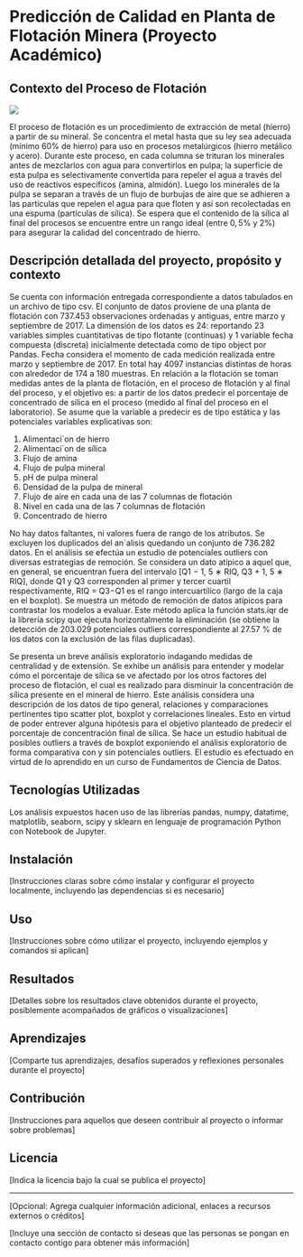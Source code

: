 # Predicción de Calidad en Planta de Flotación Minera (Proyecto Académico) 

## Contexto del Proceso de Flotación

![](https://github.com/UrsulaMoya/mi-primer-repositorio-para-la-minera/blob/main/columna%20flotacion%20limpia.jpg)

El proceso de flotación es un procedimiento de extracción de metal (hierro) a partir de su mineral. Se concentra el metal hasta que su ley sea adecuada (mínimo 60% de hierro) para uso en procesos metalúrgicos (hierro metálico y acero). Durante este proceso, en cada columna se trituran los minerales antes de mezclarlos con agua para convertirlos en pulpa; la superficie de esta pulpa es selectivamente convertida para repeler el agua a través del uso de reactivos específicos (amina, almidón). Luego los minerales de la pulpa se separan a través de un flujo de burbujas de aire que se adhieren a las partículas que repelen el agua para que floten y así son recolectadas en una espuma (partículas de sílica). Se espera que el contenido de la sílica al final del procesos se encuentre entre un rango ideal (entre  $0,5$% y 2%) para asegurar la calidad del concentrado de hierro.

## Descripción detallada del proyecto, propósito y contexto

Se cuenta con información entregada correspondiente a datos tabulados en un archivo de tipo csv. El conjunto de datos proviene de una planta de flotación con 737.453 observaciones ordenadas
y antiguas, entre marzo y septiembre de 2017. La dimensión de los datos es 24: reportando 23 variables simples cuantitativas de tipo flotante (continuas) y 1 variable fecha compuesta (discreta) inicialmente detectada como de tipo object por Pandas. Fecha considera el momento de cada medición realizada entre marzo y septiembre de 2017. En total hay 4097 instancias distintas de horas con alrededor de 174 a 180 muestras. En relación a la flotación se toman medidas antes de la planta de flotación, en el proceso de flotación y al final del proceso, y el objetivo es: a partir de los datos predecir el porcentaje de concentrado de sílica en el proceso (medido al final del proceso en el laboratorio). Se asume que la variable a predecir es de tipo estática y las potenciales variables explicativas son: 
                
1. Alimentaci´on de hierro
2. Alimentaci´on de sílica
3. Flujo de amina
4. Flujo de pulpa mineral
5. pH de pulpa mineral
6. Densidad de la pulpa de mineral
7. Flujo de aire en cada una de las 7 columnas de flotación
8. Nivel en cada una de las 7 columnas de flotación
9. Concentrado de hierro

No hay datos faltantes, ni valores fuera de rango de los atributos. Se excluyen los duplicados del an´alisis quedando un conjunto de 736.282 datos. En el análisis se efectúa un estudio de potenciales outliers con diversas estrategias de remoción. Se considera un dato atípico a aquel que, en general, se encuentran fuera del intervalo [Q1 − 1, 5 ∗ RIQ, Q3 + 1, 5 ∗ RIQ], donde Q1 y Q3 corresponden al primer y tercer cuartil respectivamente, RIQ = Q3−Q1 es el rango intercuartílico (largo de la caja en el boxplot). Se muestra un método de remoción de datos atípicos para contrastar los modelos a evaluar. Este método aplica la función stats.iqr de la librería scipy que ejecuta horizontalmente la eliminación (se obtiene la detección de 203.029 potenciales outliers correspondiente al 27.57 % de los datos con la exclusión de las filas duplicadas).

Se presenta un breve análisis exploratorio indagando medidas de centralidad y de extensión. Se exhibe un análisis para entender y modelar cómo el porcentaje de sílica se ve afectado por los otros factores del proceso de flotación, el cual es realizado para disminuir la concentración de sílica presente en el mineral de hierro. Este análisis considera una descripción de los datos de tipo general, relaciones y comparaciones pertinentes tipo scatter plot, boxplot y correlaciones lineales. Esto en virtud de poder entrever alguna hipótesis para el objetivo planteado de predecir el porcentaje de concentración final de sílica. Se hace un estudio habitual de posibles outliers a través de boxplot exponiendo el análisis exploratorio de forma comparativa con y sin potenciales outliers. El estudio es efectuado en virtud de lo aprendido en un curso de Fundamentos de Ciencia de Datos. 


## Tecnologías Utilizadas

Los análisis expuestos hacen uso de las librerías pandas, numpy, datatime, matplotlib, seaborn, scipy y sklearn en lenguaje de programación Python
con Notebook de Jupyter. 

## Instalación

[Instrucciones claras sobre cómo instalar y configurar el proyecto localmente, incluyendo las dependencias si es necesario]

## Uso

[Instrucciones sobre cómo utilizar el proyecto, incluyendo ejemplos y comandos si aplican]

## Resultados

[Detalles sobre los resultados clave obtenidos durante el proyecto, posiblemente acompañados de gráficos o visualizaciones]

## Aprendizajes

[Comparte tus aprendizajes, desafíos superados y reflexiones personales durante el proyecto]

## Contribución

[Instrucciones para aquellos que deseen contribuir al proyecto o informar sobre problemas]

## Licencia

[Indica la licencia bajo la cual se publica el proyecto]

---

[Opcional: Agrega cualquier información adicional, enlaces a recursos externos o créditos]

[Incluye una sección de contacto si deseas que las personas se pongan en contacto contigo para obtener más información]

